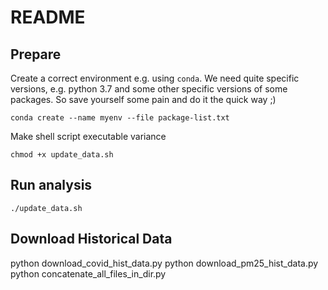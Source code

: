 # README

## Prepare
Create a correct environment e.g. using `conda`. We need quite specific versions, e.g. python 3.7 and some other specific versions of some packages. So save yourself some pain and do it the quick way ;)
```
conda create --name myenv --file package-list.txt
```
Make shell script executable variance
```
chmod +x update_data.sh
```

## Run analysis
```
./update_data.sh
```
## Download Historical Data
python download_covid_hist_data.py
python download_pm25_hist_data.py
python concatenate_all_files_in_dir.py